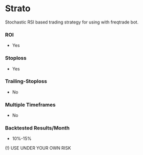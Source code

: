# Strato
Stochastic RSI based trading strategy for using with freqtrade bot.


### ROI
* Yes

### Stoploss 
* Yes

### Trailing-Stoploss
* No

### Multiple Timeframes
* No

### Backtested Results/Month
* 10%-15%

(!) USE UNDER YOUR OWN RISK
